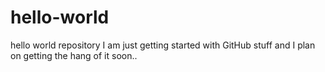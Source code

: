 # hello-world
hello world repository
I am just getting started with GitHub stuff and I plan on getting the hang of it soon..
